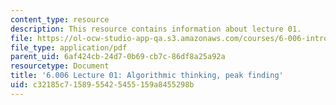 ```yaml
---
content_type: resource
description: This resource contains information about lecture 01.
file: https://ol-ocw-studio-app-qa.s3.amazonaws.com/courses/6-006-introduction-to-algorithms-fall-2011/c32185c7158955425455159a8455298b_MIT6_006F11_lec01.pdf
file_type: application/pdf
parent_uid: 6af424cb-24d7-0b69-cb7c-86df8a25a92a
resourcetype: Document
title: '6.006 Lecture 01: Algorithmic thinking, peak finding'
uid: c32185c7-1589-5542-5455-159a8455298b
---
```

